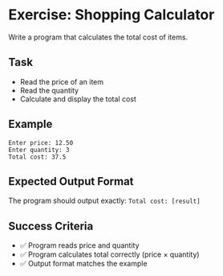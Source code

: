 # Exercise: Shopping Calculator

Write a program that calculates the total cost of items.

## Task
- Read the price of an item
- Read the quantity
- Calculate and display the total cost

## Example
```
Enter price: 12.50
Enter quantity: 3
Total cost: 37.5
```

## Expected Output Format
The program should output exactly: `Total cost: [result]`

## Success Criteria
- ✅ Program reads price and quantity
- ✅ Program calculates total correctly (price × quantity)
- ✅ Output format matches the example
